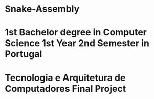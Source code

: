 # Snake-Assembly

# 1st Bachelor degree in Computer Science 1st Year 2nd Semester in Portugal
# Tecnologia e Arquitetura de Computadores Final Project
